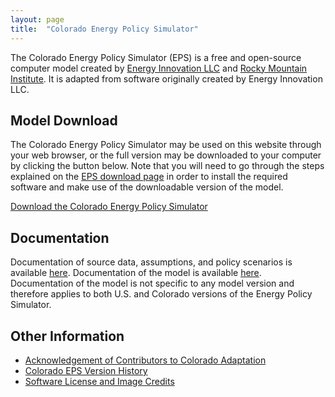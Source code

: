 ```yaml
---
layout: page
title:  "Colorado Energy Policy Simulator"
---
```


The Colorado Energy Policy Simulator (EPS) is a free and open-source computer model created by [Energy Innovation LLC](https://energyinnovation.org/) and [Rocky Mountain Institute](https://rmi.org/).  It is adapted from software originally created by Energy Innovation LLC.

## Model Download

The Colorado Energy Policy Simulator may be used on this website through your web browser, or the full version may be downloaded to your computer by clicking the button below.  Note that you will need to go through the steps explained on the [EPS download page](https://us.energypolicy.solutions/docs/download.html) in order to install the required software and make use of the downloadable version of the model.

<p><a href="https://github.com/Energy-Innovation/eps-colorado/archive/3.1.1.zip" class="btn">Download the Colorado Energy Policy Simulator</a></p>

## Documentation

Documentation of source data, assumptions, and policy scenarios is available [here](https://github.com/Energy-Innovation/eps-colorado/blob/main/Colorado%20EPS%20Scenario%20Assumptions.pdf). Documentation of the model is available [here](https://us.energypolicy.solutions/docs/index.html).  Documentation of the model is not specific to any model version and therefore applies to both U.S. and Colorado versions of the Energy Policy Simulator.

## Other Information

* [Acknowledgement of Contributors to Colorado Adaptation](acknowledgement.html)
* [Colorado EPS Version History](version-history.html)
* [Software License and Image Credits](software-license.html)

